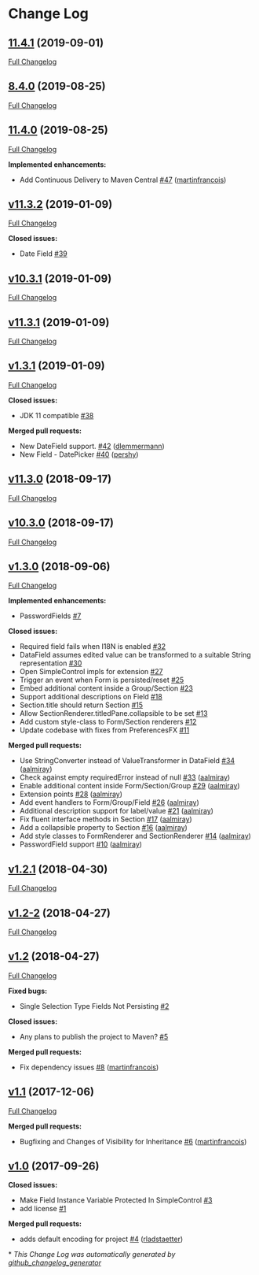 # Change Log

## [11.4.1](https://github.com/dlsc-software-consulting-gmbh/formsfx/tree/11.4.1) (2019-09-01)
[Full Changelog](https://github.com/dlsc-software-consulting-gmbh/formsfx/compare/8.4.0...11.4.1)

## [8.4.0](https://github.com/dlsc-software-consulting-gmbh/formsfx/tree/8.4.0) (2019-08-25)
[Full Changelog](https://github.com/dlsc-software-consulting-gmbh/formsfx/compare/11.4.0...8.4.0)

## [11.4.0](https://github.com/dlsc-software-consulting-gmbh/formsfx/tree/11.4.0) (2019-08-25)
[Full Changelog](https://github.com/dlsc-software-consulting-gmbh/formsfx/compare/v11.3.2...11.4.0)

**Implemented enhancements:**

- Add Continuous Delivery to Maven Central [\#47](https://github.com/dlsc-software-consulting-gmbh/formsfx/pull/47) ([martinfrancois](https://github.com/martinfrancois))

## [v11.3.2](https://github.com/dlsc-software-consulting-gmbh/formsfx/tree/v11.3.2) (2019-01-09)
[Full Changelog](https://github.com/dlsc-software-consulting-gmbh/formsfx/compare/v10.3.1...v11.3.2)

**Closed issues:**

- Date Field [\#39](https://github.com/dlsc-software-consulting-gmbh/formsfx/issues/39)

## [v10.3.1](https://github.com/dlsc-software-consulting-gmbh/formsfx/tree/v10.3.1) (2019-01-09)
[Full Changelog](https://github.com/dlsc-software-consulting-gmbh/formsfx/compare/v11.3.1...v10.3.1)

## [v11.3.1](https://github.com/dlsc-software-consulting-gmbh/formsfx/tree/v11.3.1) (2019-01-09)
[Full Changelog](https://github.com/dlsc-software-consulting-gmbh/formsfx/compare/v1.3.1...v11.3.1)

## [v1.3.1](https://github.com/dlsc-software-consulting-gmbh/formsfx/tree/v1.3.1) (2019-01-09)
[Full Changelog](https://github.com/dlsc-software-consulting-gmbh/formsfx/compare/v11.3.0...v1.3.1)

**Closed issues:**

- JDK 11 compatible [\#38](https://github.com/dlsc-software-consulting-gmbh/formsfx/issues/38)

**Merged pull requests:**

- New DateField support. [\#42](https://github.com/dlsc-software-consulting-gmbh/formsfx/pull/42) ([dlemmermann](https://github.com/dlemmermann))
- New Field - DatePicker [\#40](https://github.com/dlsc-software-consulting-gmbh/formsfx/pull/40) ([pershy](https://github.com/pershy))

## [v11.3.0](https://github.com/dlsc-software-consulting-gmbh/formsfx/tree/v11.3.0) (2018-09-17)
[Full Changelog](https://github.com/dlsc-software-consulting-gmbh/formsfx/compare/v10.3.0...v11.3.0)

## [v10.3.0](https://github.com/dlsc-software-consulting-gmbh/formsfx/tree/v10.3.0) (2018-09-17)
[Full Changelog](https://github.com/dlsc-software-consulting-gmbh/formsfx/compare/v1.3.0...v10.3.0)

## [v1.3.0](https://github.com/dlsc-software-consulting-gmbh/formsfx/tree/v1.3.0) (2018-09-06)
[Full Changelog](https://github.com/dlsc-software-consulting-gmbh/formsfx/compare/v1.2.1...v1.3.0)

**Implemented enhancements:**

- PasswordFields [\#7](https://github.com/dlsc-software-consulting-gmbh/formsfx/issues/7)

**Closed issues:**

- Required field fails when I18N is enabled [\#32](https://github.com/dlsc-software-consulting-gmbh/formsfx/issues/32)
- DataField assumes edited value can be transformed to a suitable String representation [\#30](https://github.com/dlsc-software-consulting-gmbh/formsfx/issues/30)
- Open SimpleControl impls for extension [\#27](https://github.com/dlsc-software-consulting-gmbh/formsfx/issues/27)
- Trigger an event when Form is persisted/reset [\#25](https://github.com/dlsc-software-consulting-gmbh/formsfx/issues/25)
- Embed additional content inside a Group/Section [\#23](https://github.com/dlsc-software-consulting-gmbh/formsfx/issues/23)
- Support additional descriptions on Field [\#18](https://github.com/dlsc-software-consulting-gmbh/formsfx/issues/18)
- Section.title should return Section [\#15](https://github.com/dlsc-software-consulting-gmbh/formsfx/issues/15)
- Allow SectionRenderer.titledPane.collapsible to be set [\#13](https://github.com/dlsc-software-consulting-gmbh/formsfx/issues/13)
- Add custom style-class to Form/Section renderers [\#12](https://github.com/dlsc-software-consulting-gmbh/formsfx/issues/12)
- Update codebase with fixes from PreferencesFX [\#11](https://github.com/dlsc-software-consulting-gmbh/formsfx/issues/11)

**Merged pull requests:**

- Use StringConverter instead of ValueTransformer in DataField [\#34](https://github.com/dlsc-software-consulting-gmbh/formsfx/pull/34) ([aalmiray](https://github.com/aalmiray))
- Check against empty requiredError instead of null [\#33](https://github.com/dlsc-software-consulting-gmbh/formsfx/pull/33) ([aalmiray](https://github.com/aalmiray))
- Enable additional content inside Form/Section/Group [\#29](https://github.com/dlsc-software-consulting-gmbh/formsfx/pull/29) ([aalmiray](https://github.com/aalmiray))
- Extension points [\#28](https://github.com/dlsc-software-consulting-gmbh/formsfx/pull/28) ([aalmiray](https://github.com/aalmiray))
- Add event handlers to Form/Group/Field [\#26](https://github.com/dlsc-software-consulting-gmbh/formsfx/pull/26) ([aalmiray](https://github.com/aalmiray))
- Additional description support for label/value [\#21](https://github.com/dlsc-software-consulting-gmbh/formsfx/pull/21) ([aalmiray](https://github.com/aalmiray))
- Fix fluent interface methods in Section [\#17](https://github.com/dlsc-software-consulting-gmbh/formsfx/pull/17) ([aalmiray](https://github.com/aalmiray))
- Add a collapsible property to Section [\#16](https://github.com/dlsc-software-consulting-gmbh/formsfx/pull/16) ([aalmiray](https://github.com/aalmiray))
- Add style classes to FormRenderer and SectionRenderer [\#14](https://github.com/dlsc-software-consulting-gmbh/formsfx/pull/14) ([aalmiray](https://github.com/aalmiray))
- PasswordField support [\#10](https://github.com/dlsc-software-consulting-gmbh/formsfx/pull/10) ([aalmiray](https://github.com/aalmiray))

## [v1.2.1](https://github.com/dlsc-software-consulting-gmbh/formsfx/tree/v1.2.1) (2018-04-30)
[Full Changelog](https://github.com/dlsc-software-consulting-gmbh/formsfx/compare/v1.2-2...v1.2.1)

## [v1.2-2](https://github.com/dlsc-software-consulting-gmbh/formsfx/tree/v1.2-2) (2018-04-27)
[Full Changelog](https://github.com/dlsc-software-consulting-gmbh/formsfx/compare/v1.2...v1.2-2)

## [v1.2](https://github.com/dlsc-software-consulting-gmbh/formsfx/tree/v1.2) (2018-04-27)
[Full Changelog](https://github.com/dlsc-software-consulting-gmbh/formsfx/compare/v1.1...v1.2)

**Fixed bugs:**

- Single Selection Type Fields Not Persisting [\#2](https://github.com/dlsc-software-consulting-gmbh/formsfx/issues/2)

**Closed issues:**

- Any plans to publish the project to Maven? [\#5](https://github.com/dlsc-software-consulting-gmbh/formsfx/issues/5)

**Merged pull requests:**

- Fix dependency issues [\#8](https://github.com/dlsc-software-consulting-gmbh/formsfx/pull/8) ([martinfrancois](https://github.com/martinfrancois))

## [v1.1](https://github.com/dlsc-software-consulting-gmbh/formsfx/tree/v1.1) (2017-12-06)
[Full Changelog](https://github.com/dlsc-software-consulting-gmbh/formsfx/compare/v1.0...v1.1)

**Merged pull requests:**

- Bugfixing and Changes of Visibility for Inheritance [\#6](https://github.com/dlsc-software-consulting-gmbh/formsfx/pull/6) ([martinfrancois](https://github.com/martinfrancois))

## [v1.0](https://github.com/dlsc-software-consulting-gmbh/formsfx/tree/v1.0) (2017-09-26)
**Closed issues:**

- Make Field Instance Variable Protected In SimpleControl [\#3](https://github.com/dlsc-software-consulting-gmbh/formsfx/issues/3)
- add license [\#1](https://github.com/dlsc-software-consulting-gmbh/formsfx/issues/1)

**Merged pull requests:**

- adds default encoding for project [\#4](https://github.com/dlsc-software-consulting-gmbh/formsfx/pull/4) ([rladstaetter](https://github.com/rladstaetter))



\* *This Change Log was automatically generated by [github_changelog_generator](https://github.com/skywinder/Github-Changelog-Generator)*